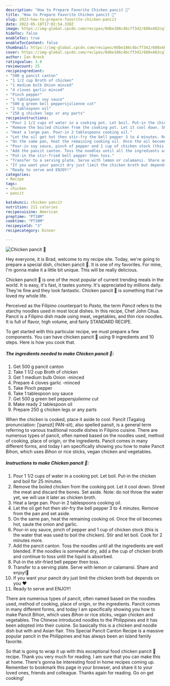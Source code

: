 ```yaml
---
description: "How to Prepare Favorite Chicken pancit 🤤"
title: "How to Prepare Favorite Chicken pancit 🤤"
slug: 2923-how-to-prepare-favorite-chicken-pancit
date: 2022-05-18T17:02:54.338Z
image: https://img-global.cpcdn.com/recipes/0dbe186c4bcff342/680x482cq70/chicken-pancit-recipe-main-photo.jpg
hideToc: false
enableToc: true
enableTocContent: false
thumbnail: https://img-global.cpcdn.com/recipes/0dbe186c4bcff342/680x482cq70/chicken-pancit-recipe-main-photo.jpg
cover: https://img-global.cpcdn.com/recipes/0dbe186c4bcff342/680x482cq70/chicken-pancit-recipe-main-photo.jpg
author: Ian Brock
ratingvalue: 3.8
reviewcount: 25
recipeingredient:
- "500 g pancit canton"
- "1 1/2 cup Broth of chicken"
- "1 medium bulb Onion minced"
- "4 cloves garlic minced"
- "Pinch pepper"
- "1 tablespoon soy sauce"
- "500 g green bell peppersjulienne cut"
- "2 tablespoon oil"
- "250 g chicken legs or any parts"
recipeinstructions:
- "Pour 1 1/2 cups of water in a cooking pot. Let boil. Put-in the chicken and boil for 25 minutes."
- "Remove the boiled chicken from the cooking pot. Let it cool down. Shred the meat and discard the bones. Set aside. Note: do not throw the water yet, we will use it later as chicken broth."
- "Heat a large pan. Pour-in 2 tablespoons cooking oil."
- "Let the oil get hot then stir-fry the bell pepper 3 to 4 minutes. Remove from the pan and set aside."
- "On the same pan, heat the remaining cooking oil. Once the oil becomes hot, saute the onion and garlic."
- "Pour-in soy sauce, pinch of pepper and 1 cup of chicken stock (this is the water that was used to boil the chicken). Stir and let boil. Cook for 2 minutes more."
- "Add the pancit canton. Toss the noodles until all the ingredients are well blended. If the noodles is somewhat dry, add a the cup of chicken broth and continue to toss until the liquid is absorbed."
- "Put-in the stir-fried bell pepper then toss."
- "Transfer to a serving plate. Serve with lemon or calamansi. Share and enjoy!🤤"
- "If you want your pancit dry just limit the chicken broth but depends on you ❤"
- "Ready to serve and ENJOY!"
categories:
- Recipe
tags:
- chicken
- pancit

katakunci: chicken pancit 
nutrition: 211 calories
recipecuisine: American
preptime: "PT10M"
cooktime: "PT30M"
recipeyield: "3"
recipecategory: Dinner

---
```



![Chicken pancit 🤤](https://img-global.cpcdn.com/recipes/0dbe186c4bcff342/680x482cq70/chicken-pancit-recipe-main-photo.jpg)

Hey everyone, it is Brad, welcome to my recipe site. Today, we're going to prepare a special dish, chicken pancit 🤤. It is one of my favorites. For mine, I'm gonna make it a little bit unique. This will be really delicious.

Chicken pancit 🤤 is one of the most popular of current trending meals in the world. It is easy, it's fast, it tastes yummy. It's appreciated by millions daily. They're fine and they look fantastic. Chicken pancit 🤤 is something that I've loved my whole life.

Perceived as the Filipino counterpart to *Pasta*, the term *Pancit* refers to the starchy noodles used in most local dishes. In this recipe, Chef John Chua. Pancit is a Filipino dish made using meat, vegetables, and thin rice noodles. It is full of flavor, high volume, and fairly STANDARD RECIPE.


To get started with this particular recipe, we must prepare a few components. You can have chicken pancit 🤤 using 9 ingredients and 10 steps. Here is how you cook that.

<!--inarticleads1-->

##### The ingredients needed to make Chicken pancit 🤤:

1. Get 500 g pancit canton
1. Take 1 1/2 cup Broth of chicken
1. Get 1 medium bulb Onion -minced
1. Prepare 4 cloves garlic -minced
1. Take Pinch pepper
1. Take 1 tablespoon soy sauce
1. Get 500 g green bell peppers*julienne cut*
1. Make ready 2 tablespoon oil
1. Prepare 250 g chicken legs or any parts


When the chicken is cooked, place it aside to cool. Pancit (Tagalog pronunciation: [ˈpansɪt] PAN-sit), also spelled pansít, is a general term referring to various traditional noodle dishes in Filipino cuisine. There are numerous types of pancit, often named based on the noodles used, method of cooking, place of origin, or the ingredients. Pancit comes in many different forms, and today I am specifically showing you how to make Pancit Bihon, which uses *Bihon* or rice sticks, vegan chicken and vegetables. 

<!--inarticleads2-->

##### Instructions to make Chicken pancit 🤤:

1. Pour 1 1/2 cups of water in a cooking pot. Let boil. Put-in the chicken and boil for 25 minutes.
1. Remove the boiled chicken from the cooking pot. Let it cool down. Shred the meat and discard the bones. Set aside. Note: do not throw the water yet, we will use it later as chicken broth.
1. Heat a large pan. Pour-in 2 tablespoons cooking oil.
1. Let the oil get hot then stir-fry the bell pepper 3 to 4 minutes. Remove from the pan and set aside.
1. On the same pan, heat the remaining cooking oil. Once the oil becomes hot, saute the onion and garlic.
1. Pour-in soy sauce, pinch of pepper and 1 cup of chicken stock (this is the water that was used to boil the chicken). Stir and let boil. Cook for 2 minutes more.
1. Add the pancit canton. Toss the noodles until all the ingredients are well blended. If the noodles is somewhat dry, add a the cup of chicken broth and continue to toss until the liquid is absorbed.
1. Put-in the stir-fried bell pepper then toss.
1. Transfer to a serving plate. Serve with lemon or calamansi. Share and enjoy!🤤
1. If you want your pancit dry just limit the chicken broth but depends on you ❤
1. Ready to serve and ENJOY!

There are numerous types of pancit, often named based on the noodles used, method of cooking, place of origin, or the ingredients. Pancit comes in many different forms, and today I am specifically showing you how to make Pancit Bihon, which uses *Bihon* or rice sticks, vegan chicken and vegetables. The Chinese introduced noodles to the Philippines and it has been adopted into their cuisine. So basically this is a chicken and noodle dish but with and Asian flair. This Special Pancit Canton Recipe is a massive popular pancit in the Philippines and has always been an island family favorite. 

So that is going to wrap it up with this exceptional food chicken pancit 🤤 recipe. Thank you very much for reading. I am sure that you can make this at home. There's gonna be interesting food in home recipes coming up. Remember to bookmark this page in your browser, and share it to your loved ones, friends and colleague. Thanks again for reading. Go on get cooking!
